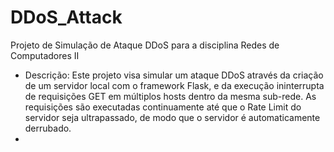 # DDoS_Attack
Projeto de Simulação de Ataque DDoS para a disciplina Redes de Computadores II
- Descrição: Este projeto visa simular um ataque DDoS através da criação de um servidor local com o framework Flask, e da execução ininterrupta de requisições GET em múltiplos hosts dentro da mesma sub-rede. As requisições são executadas continuamente até que o Rate Limit do servidor seja ultrapassado, de modo que o servidor é automaticamente derrubado.
- 
